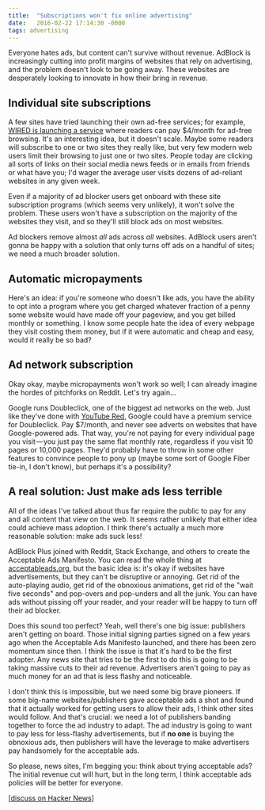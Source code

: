 ```yaml
---
title:  "Subscriptions won't fix online advertising"
date:   2016-02-22 17:14:30 -0000
tags: advertising
---
```

Everyone hates ads, but content can't survive without revenue. AdBlock is increasingly cutting into profit margins of websites that rely on advertising, and the problem doesn't look to be going away. These websites are desperately looking to innovate in how their bring in revenue.

## Individual site subscriptions

A few sites have tried launching their own ad-free services; for example, [WIRED is launching a service](http://www.bloomberg.com/news/articles/2016-02-08/wired-is-launching-an-ad-free-website-to-appease-ad-blockers) where readers can pay $4/month for ad-free browsing. It's an interesting idea, but it doesn't scale. Maybe some readers will subscribe to one or two sites they really like, but very few modern web users limit their browsing to just one or two sites. People today are clicking all sorts of links on their social media news feeds or in emails from friends or what have you; I'd wager the average user visits dozens of ad-reliant websites in any given week.

Even if a majority of ad blocker users get onboard with these site subscription programs (which seems very unlikely), it won't solve the problem. These users won't have a subscription on the majority of the websites they visit, and so they'll still block ads on most websites.

Ad blockers remove almost *all* ads across *all* websites. AdBlock users aren't gonna be happy with a solution that only turns off ads on a handful of sites; we need a much broader solution.

## Automatic micropayments

Here's an idea: if you're someone who doesn't like ads, you have the ability to opt into a program where you get charged whatever fraction of a penny some website would have made off your pageview, and you get billed monthly or something. I know some people hate the idea of every webpage they visit costing them money, but if it were automatic and cheap and easy, would it really be so bad?

## Ad network subscription

Okay okay, maybe micropayments won't work so well; I can already imagine the hordes of pitchforks on Reddit. Let's try again...

Google runs Doubleclick, one of the biggest ad networks on the web. Just like they've done with [YouTube Red](http://www.cnet.com/how-to/youtube-red-details/), Google could have a premium service for Doubleclick. Pay $7/month, and never see adverts on websites that have Google-powered ads. That way, you're not paying for every individual page you visit — you just pay the same flat monthly rate, regardless if you visit 10 pages or 10,000 pages. They'd probably have to throw in some other features to convince people to pony up (maybe some sort of Google Fiber tie-in, I don't know), but perhaps it's a possibility?

## A real solution: Just make ads less terrible

All of the ideas I've talked about thus far require the public to pay for any and all content that view on the web. It seems rather unlikely that either idea could achieve mass adoption. I think there's actually a much more reasonable solution: make ads suck less!

AdBlock Plus joined with Reddit, Stack Exchange, and others to create the Acceptable Ads Manifesto. You can read the whole thing at [acceptableads.org](https://acceptableads.org/), but the basic idea is: it's okay if websites have advertisements, but they can't be disruptive or annoying. Get rid of the auto-playing audio, get rid of the obnoxious animations, get rid of the "wait five seconds" and pop-overs and pop-unders and all the junk. You can have ads without pissing off your reader, and your reader will be happy to turn off their ad blocker.

Does this sound too perfect? Yeah, well there's one big issue: publishers aren't getting on board. Those initial signing parties signed on a few years ago when the Acceptable Ads Manifesto launched, and there has been zero momentum since then. I think the issue is that it's hard to be the first adopter. Any news site that tries to be the first to do this is going to be taking massive cuts to their ad revenue. Advertisers aren't going to pay as much money for an ad that is less flashy and noticeable.

I don't think this is impossible, but we need some big brave pioneers. If some big-name websites/publishers gave acceptable ads a shot and found that it actually worked for getting users to allow their ads, I think other sites would follow. And that's crucial: we need a lot of publishers banding together to force the ad industry to adapt. The ad industry is going to want to pay less for less-flashy advertisements, but if **no one** is buying the obnoxious ads, then publishers will have the leverage to make advertisers pay handsomely for the acceptable ads.

So please, news sites, I'm begging you: think about trying acceptable ads? The initial revenue cut will hurt, but in the long term, I think acceptable ads policies will be better for everyone.

[[discuss on Hacker News](https://news.ycombinator.com/item?id=11152080)]
